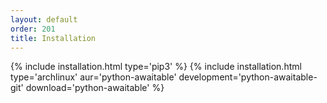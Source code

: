 ```yaml
---
layout: default
order: 201
title: Installation
---
```

{% include installation.html type='pip3' %}
{% include installation.html type='archlinux' aur='python-awaitable' development='python-awaitable-git' download='python-awaitable' %}
